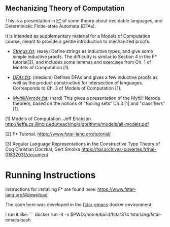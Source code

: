Mechanizing Theory of Computation
---------------------------

This is a presentation in [F*](https://www.fstar-lang.org/) of some theory about decidable
   languages, and Deterministic Finite-state Automata (DFAs).

   It is intended as supplementary material for a Models of Computation
   course, meant to provide a gentle introduction to mechanized proofs.

   - _[Strings.fst](Strings.fst):_ (easy)
     Define strings as inductive types, and give some simple
     inductive proofs.
     The difficulty is similar to Section 4 in the F* tutorial[2], and
     includes some lemmas and exercises from Ch. 1 of Models of
     Computation [1].

   - _[DFAs.fst](DFAs.fst):_ (medium)
     Defines DFAs and gives a few inductive proofs as well as
     the product construction for intersection of languages.
     Corresponds to Ch. 3 of Models of Computation [1].

   - _[MyhillNerode.fst](MyhillNerode.fst):_ (hard)
      This gives a presentation of the Myhill Nerode theorem, based
      on the notions of "fooling sets" Ch.3 [1] and "classifiers" [1].

   [1] Models of Computation. Jeff Erickson.
   http://jeffe.cs.illinois.edu/teaching/algorithms/models/all-models.pdf

   [2] F* Tutorial. https://www.fstar-lang.org/tutorial/

   [3] Regular Language Representations in the Constructive
   Type Theory of Coq
   Christian Doczkal, Gert Smolka
   https://hal.archives-ouvertes.fr/hal-01832031/document

Running Instructions
====================
Instructions for installing F* are found here:
https://www.fstar-lang.org/#download

The code here was developed in the [fstar-emacs](https://hub.docker.com/r/fstarlang/fstar-emacs) docker environment.

I run it like:
    ```
    docker run -it -v $PWD:/home/build/fstar374 fstarlang/fstar-emacs bash